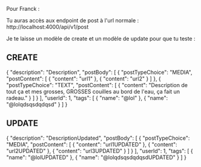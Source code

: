 Pour Franck :

Tu auras accès aux endpoint de post à l'url normale : http://localhost:4000/api/v1/post

Je te laisse un modèle de create et un modèle de update pour que tu teste :



## CREATE

{
  "description": "Description",
  "postBody": [
    {
      "postTypeChoice": "MEDIA",
      "postContent": [
        { "content": "url1" },
        { "content": "url2" }
      ]
    },
    {
      "postTypeChoice": "TEXT",
      "postContent": [
        { "content": "Description de tout ça et mes grosses, GROSSES couilles au bord de l'eau, ça fait un radeau." }
      ]
    }
  ],
  "userId": 1,
  "tags": [
    { "name": "@lol" },
    { "name": "@lolqdsqsdqdqsd" }
  ]
}


## UPDATE

{
  "description": "DescriptionUpdated",
  "postBody": [
    {
      "postTypeChoice": "MEDIA",
      "postContent": [
        { "content": "url1UPDATED" },
        { "content": "url2UPDATED" },
        { "content": "url3UPDATED" }
      ]
    }
  ],
  "userId": 1,
  "tags": [
    { "name": "@lolUPDATED" },
    { "name": "@lolqdsqsdqdqsdUPDATED" }
  ]
}
